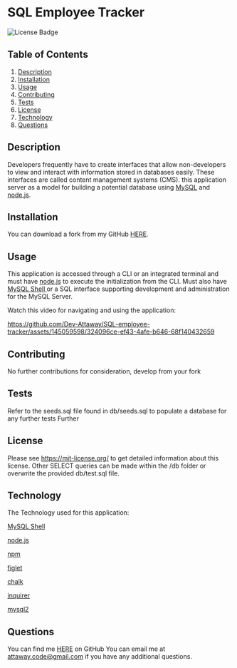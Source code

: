 # SQL Employee Tracker
![License Badge](https://shields.io/badge/license-MIT-green)
## Table of Contents
1. [Description](#description)
2. [Installation](#installation)
3. [Usage](#usage)
4. [Contributing](#contributing)
5. [Tests](#tests)
6. [License](#license)
7. [Technology](#technology)
8. [Questions](#questions)

## Description
Developers frequently have to create interfaces that allow non-developers to view and interact with information stored in databases easily. These interfaces are called content management systems (CMS). this application server as a model for building a potential database using [MySQL](https://www.mysql.com/) and [node.js](https://nodejs.org/en).
## Installation
You can download a fork from my GitHub [HERE](https://github.com/Dev-Attaway/SQL-employee-tracker).
## Usage
This application is accessed through a CLI or an integrated terminal and must have [node.js](https://nodejs.org/en) to execute  the initialization from the CLI.
Must also have [MySQL Shell ](https://www.mysql.com/) or a SQL interface supporting development and administration for the MySQL Server.

Watch this video for navigating and using the application:


https://github.com/Dev-Attaway/SQL-employee-tracker/assets/145059598/324096ce-ef43-4afe-b646-68f140432659


## Contributing
No further contributions for consideration, develop from your fork
## Tests
Refer to the seeds.sql file found in db/seeds.sql to populate a database for any further tests
Further 
## License
Please see https://mit-license.org/ to get detailed information about this license.
Other SELECT queries can be made within the /db folder or overwrite the provided db/test.sql file.
## Technology
The Technology used for this application:

[MySQL Shell ](https://www.mysql.com/)

[node.js](https://nodejs.org/en)

[npm](https://www.npmjs.com/)

[figlet](https://www.npmjs.com/](https://www.npmjs.com/package/figlet))

[chalk](https://www.npmjs.com/](https://www.npmjs.com/package/chalk))

[inquirer](https://www.npmjs.com/package/inquirer)

[mysql2](https://www.npmjs.com/package/mysql2)

## Questions
You can find me [HERE](https://github.com/Dev-Attaway) on GitHub
You can email me at attaway.code@gmail.com if you have any additional questions.







